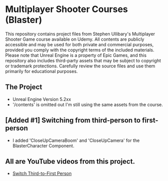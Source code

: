 # Multiplayer Shooter Courses (Blaster)
This repository contains project files from Stephen Ullibary's Multiplayer Shooter Game course available on Udemy. All contents are publicly accessible and may be used for both private and commercial purposes, provided you comply with the copyright terms of the included materials. Please note that Unreal Engine is a property of Epic Games, and this repository also includes third-party assets that may be subject to copyright or trademark protections. Carefully review the source files and use them primarily for educational purposes.

## The Project
- Unreal Engine Version 5.2xx
- '/contents' is omitted out I'm still using the same assets from the course.

## [Added #1] Switching from third-person to first-person
- I added 'CloseUpCameraBoom' and 'CloseUpCamera' for the BlasterCharacter Component.

## All are YouTube videos from this project.
- [Switch Third-to-First Person](https://youtu.be/1IyJ6ZcErdI)
